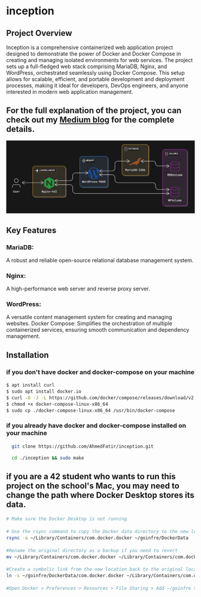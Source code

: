 # inception

## Project Overview

Inception is a comprehensive containerized web application project designed to demonstrate the power of Docker and Docker Compose in creating and managing isolated environments for web services. The project sets up a full-fledged web stack comprising MariaDB, Nginx, and WordPress, orchestrated seamlessly using Docker Compose.
This setup allows for scalable, efficient, and portable development and deployment processes, making it ideal for developers, DevOps engineers, and anyone interested in modern web application management.

## For the full explanation of the project, you can check out my [Medium blog](https://medium.com/@afatir.ahmedfatir/unveiling-42-the-network-inception-a-dive-into-docker-and-docker-compose-cfda98d9f4ac) for the complete details.

![](https://github.com/AhmedFatir/AhmedFatir/blob/master/images/Inception.png)

## Key Features
### MariaDB:
A robust and reliable open-source relational database management system.
### Nginx:
A high-performance web server and reverse proxy server.
### WordPress:
A versatile content management system for creating and managing websites.
Docker Compose: Simplifies the orchestration of multiple containerized services, ensuring smooth communication and dependency management.

## Installation

### if you don't have docker and docker-compose on your machine
```bash
$ apt install curl
$ sudo apt install docker.io
$ curl -O -J -L https://github.com/docker/compose/releases/download/v2.11.2/docker-compose-linux-x86_64
$ chmod +x docker-compose-linux-x86_64
$ sudo cp ./docker-compose-linux-x86_64 /usr/bin/docker-compose
```

### if you already have docker and docker-compose installed on your machine
```bash
  git clone https://github.com/AhmedFatir/inception.git
```
```bash
  cd ./inception && sudo make
```
## if you are a 42 student who wants to run this project on the school's Mac, you may need to change the path where Docker Desktop stores its data.
```bash
# Make sure the Docker Desktop is not running.

# Use the rsync command to copy the Docker data directory to the new location
rsync -a ~/Library/Containers/com.docker.docker ~/goinfre/DockerData

#Rename the original directory as a backup if you need to revert
mv ~/Library/Containers/com.docker.docker ~/Library/Containers/com.docker.docker.backup

#Create a symbolic link from the new location back to the original location
ln -s ~/goinfre/DockerData/com.docker.docker ~/Library/Containers/com.docker.docker

#Open Docker > Preferences > Resources > File Sharing > Add ~/goinfre to Shared Paths
```



